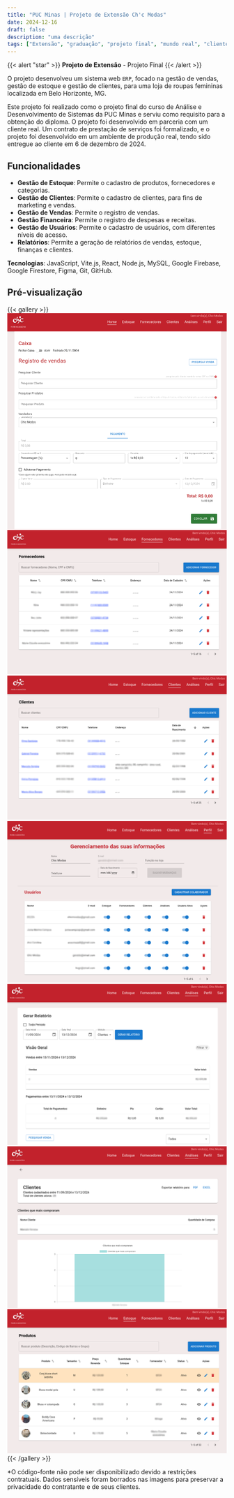 ```yaml
---
title: "PUC Minas | Projeto de Extensão Ch'c Modas"
date: 2024-12-16
draft: false
description: "uma descrição"
tags: ["Extensão", "graduação", "projeto final", "mundo real", "cliente real", "indústria", "colaboração", "negócios" ]
---
```


{{< alert "star" >}}
**Projeto de Extensão** - Projeto Final
{{< /alert >}}

O projeto desenvolveu um sistema web `ERP`, focado na gestão de vendas, gestão de estoque e gestão de clientes, para uma loja de roupas femininas localizada em Belo Horizonte, MG.

Este projeto foi realizado como o projeto final do curso de Análise e Desenvolvimento de Sistemas da PUC Minas e serviu como requisito para a obtenção do diploma. O projeto foi desenvolvido em parceria com um cliente real. Um contrato de prestação de serviços foi formalizado, e o projeto foi desenvolvido em um ambiente de produção real, tendo sido entregue ao cliente em 6 de dezembro de 2024.

## Funcionalidades

- **Gestão de Estoque**: Permite o cadastro de produtos, fornecedores e categorias.
- **Gestão de Clientes**: Permite o cadastro de clientes, para fins de marketing e vendas.
- **Gestão de Vendas**: Permite o registro de vendas.
- **Gestão Financeira**: Permite o registro de despesas e receitas.
- **Gestão de Usuários**: Permite o cadastro de usuários, com diferentes níveis de acesso.
- **Relatórios**: Permite a geração de relatórios de vendas, estoque, finanças e clientes.

**Tecnologias**: JavaScript, Vite.js, React, Node.js, MySQL, Google Firebase, Google Firestore, Figma, Git, GitHub.

## Pré-visualização

{{< gallery >}}
  <img src="gallery/ChicModas1.png" class="grid-w500 md:grid-w33 xl:grid-w25" />
  <img src="gallery/ChicModas3.png" class="grid-w50 md:grid-w33 xl:grid-w25" />
  <img src="gallery/ChicModas4.png" class="grid-w50 md:grid-w33 xl:grid-w25" />
  <img src="gallery/ChicModas5.png" class="grid-w50 md:grid-w33 xl:grid-w25" />
  <img src="gallery/ChicModas6.png" class="grid-w50 md:grid-w33 xl:grid-w25" />
  <img src="gallery/ChicModas7.png" class="grid-w50 md:grid-w33 xl:grid-w25" />
  <img src="featured.png"           class="grid-w50 md:grid-w33 xl:grid-w25" />
{{< /gallery >}}

*O código-fonte não pode ser disponibilizado devido a restrições contratuais. Dados sensíveis foram borrados nas imagens para preservar a privacidade do contratante e de seus clientes.
